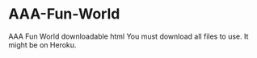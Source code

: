 # AAA-Fun-World
AAA Fun World downloadable html
You must download all files to use.
It might be on Heroku.
